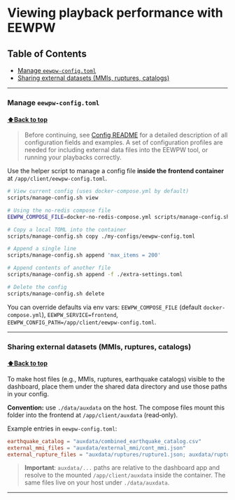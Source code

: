 # Viewing playback performance with EEWPW


## Table of Contents
- [Manage `eewpw-config.toml`](#manage-eewpw-configtoml)
- [Sharing external datasets (MMIs, ruptures, catalogs)](#sharing-external-datasets-mmis-ruptures-catalogs)

---


### Manage `eewpw-config.toml`
#### [⬆Back to top](#eewpw-deployment)

> Before continuing, see [Config README](docs/README_CONFIG.md) for a detailed description of all configuration fields and examples. A set of configuration profiles are needed for including external data files into the EEWPW tool, or running your playbacks correctly. 

Use the helper script to manage a config file **inside the frontend container** at `/app/client/eewpw-config.toml`.

```bash
# View current config (uses docker-compose.yml by default)
scripts/manage-config.sh view

# Using the no-redis compose file
EEWPW_COMPOSE_FILE=docker-no-redis-compose.yml scripts/manage-config.sh view

# Copy a local TOML into the container
scripts/manage-config.sh copy ./my-configs/eewpw-config.toml

# Append a single line
scripts/manage-config.sh append 'max_items = 200'

# Append contents of another file
scripts/manage-config.sh append -f ./extra-settings.toml

# Delete the config
scripts/manage-config.sh delete
```

You can override defaults via env vars: `EEWPW_COMPOSE_FILE` (default `docker-compose.yml`), `EEWPW_SERVICE=frontend`, `EEWPW_CONFIG_PATH=/app/client/eewpw-config.toml`.


---

### Sharing external datasets (MMIs, ruptures, catalogs)
#### [⬆Back to top](#eewpw-deployment)

To make host files (e.g., MMIs, ruptures, earthquake catalogs) visible to the dashboard, place them under the shared data directory and use those paths in your config.

**Convention:** use `./data/auxdata` on the host. The compose files mount this folder into the frontend at `/app/client/auxdata` (read‑only).

Example entries in `eewpw-config.toml`:

```toml
earthquake_catalog = "auxdata/combined_earthquake_catalog.csv"
external_mmi_files = "auxdata/external_mmi/cont_mmi.json"
external_rupture_files = "auxdata/ruptures/rupture1.json; auxdata/ruptures/rupture2.json"
```

> **Important**: `auxdata/...` paths are relative to the dashboard app and resolve to the mounted `/app/client/auxdata` inside the container. The same files live on your host under `./data/auxdata`.

---